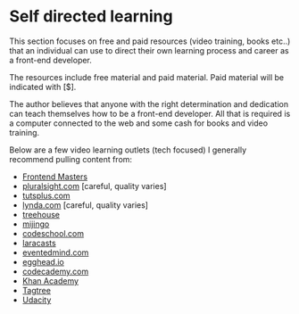# Self directed learning

This section focuses on free and paid resources (video training, books etc..) that an individual can use to direct their own learning process and career as a front-end developer.

The resources include free material and paid material. Paid material will be indicated with [$].

The author believes that anyone with the right determination and dedication can teach themselves how to be a front-end developer. All that is required is a computer connected to the web and some cash for books and video training.

Below are a few video learning outlets (tech focused) I generally recommend pulling content from:

-   [Frontend Masters](https://frontendmasters.com/)
-   [pluralsight.com](http://www.pluralsight.com/) [careful, quality varies]
-   [tutsplus.com](https://tutsplus.com/courses)
-   [lynda.com](http://www.lynda.com/) [careful, quality varies]
-   [treehouse](https://teamtreehouse.com/)
-   [mijingo](https://mijingo.com/)
-   [codeschool.com](https://www.codeschool.com/)
-   [laracasts](https://laracasts.com/)
-   [eventedmind.com](https://www.eventedmind.com/)
-   [egghead.io](https://egghead.io/)
-   [codecademy.com](https://codecademy.com)
-   [Khan Academy](https://www.khanacademy.org/computing/computer-programming)
-   [Tagtree](http://tagtree.tv/library)
-   [Udacity](https://www.udacity.com/courses/web-development)
